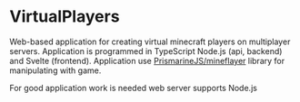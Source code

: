 # VirtualPlayers

Web-based application for creating virtual minecraft players on multiplayer servers. Application is programmed in
TypeScript Node.js (api, backend) and Svelte (frontend). Application use [PrismarineJS/mineflayer](https://github.com/PrismarineJS/mineflayer) library for manipulating with game.

For good application work is needed web server supports Node.js